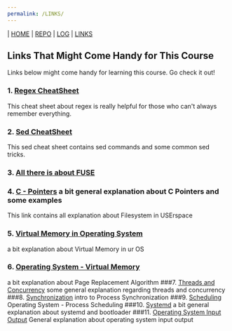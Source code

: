 ```yaml
---
permalink: /LINKS/
---
```

| [HOME](https://reyzacaloh.github.io/os212/) | [REPO](https://github.com/reyzacaloh/os212) | [LOG](TXT/mylog.txt) | [LINKS]()

## Links That Might Come Handy for This Course
Links below might come handy for learning this course. Go check it out!
### 1. [Regex CheatSheet](https://cheatography.com/davechild/cheat-sheets/regular-expressions/ "Regex CheatSheet by DaveChild")
This cheat sheet about regex is really helpful for those who can't always remember everything.
### 2. [Sed CheatSheet](https://quickref.me/sed "Sed CheatSheet")
This sed cheat sheet contains sed commands and some common sed tricks.
### 3. [All there is about FUSE](https://www.kernel.org/doc/html/latest/filesystems/fuse "FUSE documentation")
### 4. [C - Pointers](https://www.tutorialspoint.com/cprogramming/c_pointers.htm "C - Pointers")         a bit general  explanation about C  Pointers and some examples 
This link contains all explanation about Filesystem in USErspace
### 5. [Virtual Memory in Operating System](https://www.geeksforgeeks.org/virtual-memory-in-operating-system/ "Virtual Memory in OS")
a bit explanation about Virtual Memory in ur OS
### 6. [Operating System - Virtual Memory](https://www.tutorialspoint.com/operating_system/os_virtual_memory.htm "OS - Virtual Memory")
a bit explanation about Page Replacement Algorithm
###7. [Threads and Concurrency](https://medium.com/@akhandmishra/operating-system-threads-and-concurrency-aec2036b90f8 "Threads and Concurrency") 
some general explanation regarding threads and concurrency
###8. [Synchronization]( https://www.studytonight.com/operating-system/process-synchronization "Synchronization")
intro to Process Synchronization
###9. [Scheduling](https://www.tutorialspoint.com/operating_system/os_process_scheduling.htm "Scheduling")
Operating System - Process Scheduling
###10. [Systemd](https://systemd.io/ "Systemd")
a bit general explanation about systemd and bootloader
###11. [Operating System Input Output](https://www.w3schools.in/operating-system-tutorial/input-output/ "Operating System Input Output")
General explanation about operating system input output
